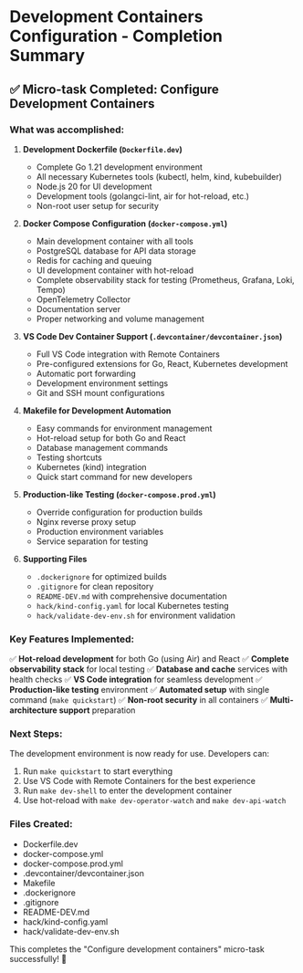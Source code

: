 # Development Containers Configuration - Completion Summary

## ✅ Micro-task Completed: Configure Development Containers

### What was accomplished:

1. **Development Dockerfile (`Dockerfile.dev`)**
   - Complete Go 1.21 development environment
   - All necessary Kubernetes tools (kubectl, helm, kind, kubebuilder)
   - Node.js 20 for UI development
   - Development tools (golangci-lint, air for hot-reload, etc.)
   - Non-root user setup for security

2. **Docker Compose Configuration (`docker-compose.yml`)**
   - Main development container with all tools
   - PostgreSQL database for API data storage
   - Redis for caching and queuing
   - UI development container with hot-reload
   - Complete observability stack for testing (Prometheus, Grafana, Loki, Tempo)
   - OpenTelemetry Collector
   - Documentation server
   - Proper networking and volume management

3. **VS Code Dev Container Support (`.devcontainer/devcontainer.json`)**
   - Full VS Code integration with Remote Containers
   - Pre-configured extensions for Go, React, Kubernetes development
   - Automatic port forwarding
   - Development environment settings
   - Git and SSH mount configurations

4. **Makefile for Development Automation**
   - Easy commands for environment management
   - Hot-reload setup for both Go and React
   - Database management commands
   - Testing shortcuts
   - Kubernetes (kind) integration
   - Quick start command for new developers

5. **Production-like Testing (`docker-compose.prod.yml`)**
   - Override configuration for production builds
   - Nginx reverse proxy setup
   - Production environment variables
   - Service separation for testing

6. **Supporting Files**
   - `.dockerignore` for optimized builds
   - `.gitignore` for clean repository
   - `README-DEV.md` with comprehensive documentation
   - `hack/kind-config.yaml` for local Kubernetes testing
   - `hack/validate-dev-env.sh` for environment validation

### Key Features Implemented:

✅ **Hot-reload development** for both Go (using Air) and React
✅ **Complete observability stack** for local testing
✅ **Database and cache** services with health checks
✅ **VS Code integration** for seamless development
✅ **Production-like testing** environment
✅ **Automated setup** with single command (`make quickstart`)
✅ **Non-root security** in all containers
✅ **Multi-architecture support** preparation

### Next Steps:

The development environment is now ready for use. Developers can:

1. Run `make quickstart` to start everything
2. Use VS Code with Remote Containers for the best experience
3. Run `make dev-shell` to enter the development container
4. Use hot-reload with `make dev-operator-watch` and `make dev-api-watch`

### Files Created:
- Dockerfile.dev
- docker-compose.yml
- docker-compose.prod.yml
- .devcontainer/devcontainer.json
- Makefile
- .dockerignore
- .gitignore
- README-DEV.md
- hack/kind-config.yaml
- hack/validate-dev-env.sh

This completes the "Configure development containers" micro-task successfully! 🎉
